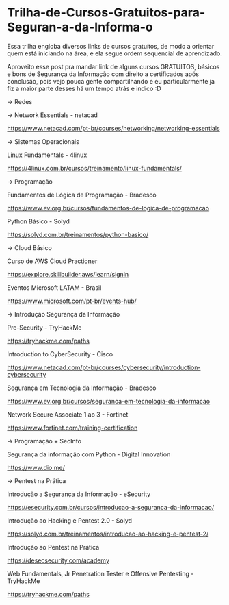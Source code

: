 # Trilha-de-Cursos-Gratuitos-para-Seguran-a-da-Informa-o
Essa trilha engloba diversos links de cursos gratuítos, de modo a orientar quem está iniciando na área, e ela segue ordem sequencial de aprendizado.

Aproveito esse post pra mandar link de alguns cursos GRATUITOS, básicos e bons de Segurança da Informação com direito a certificados após conclusão, pois vejo pouca gente compartilhando e eu particularmente ja fiz a maior parte desses há um tempo atrás e indico :D



-> Redes



-> Network Essentials - netacad

https://www.netacad.com/pt-br/courses/networking/networking-essentials



-> Sistemas Operacionais



Linux Fundamentals - 4linux

https://4linux.com.br/cursos/treinamento/linux-fundamentals/



-> Programação



Fundamentos de Lógica de Programação - Bradesco

https://www.ev.org.br/cursos/fundamentos-de-logica-de-programacao



Python Básico - Solyd

https://solyd.com.br/treinamentos/python-basico/



-> Cloud Básico



Curso de AWS Cloud Practioner

https://explore.skillbuilder.aws/learn/signin



Eventos Microsoft LATAM - Brasil

https://www.microsoft.com/pt-br/events-hub/



-> Introdução Segurança da Informação



Pre-Security - TryHackMe

https://tryhackme.com/paths



Introduction to CyberSecurity - Cisco

https://www.netacad.com/pt-br/courses/cybersecurity/introduction-cybersecurity



Segurança em Tecnologia da Informação - Bradesco

https://www.ev.org.br/cursos/seguranca-em-tecnologia-da-informacao



Network Secure Associate 1 ao 3 - Fortinet

https://www.fortinet.com/training-certification



-> Programação + SecInfo



Segurança da informação com Python - Digital Innovation

https://www.dio.me/



-> Pentest na Prática



Introdução a Segurança da Informação - eSecurity

https://esecurity.com.br/cursos/introducao-a-seguranca-da-informacao/



Introdução ao Hacking e Pentest 2.0 - Solyd

https://solyd.com.br/treinamentos/introducao-ao-hacking-e-pentest-2/



Introdução ao Pentest na Prática

https://desecsecurity.com/academy



Web Fundamentals, Jr Penetration Tester e Offensive Pentesting - TryHackMe

https://tryhackme.com/paths
